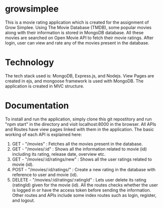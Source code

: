 # growsimplee
This is a movie rating application which is created for the assignment of Grow Simplee.
Using The Movie Database (TMDB), some popular movies along with their information is stored in MongoDB database. All these movies are searched on Open Movie API to fetch their movie ratings. After login, user can view and rate any of the movies present in the database.

# Technology
The tech stack used is: MongoDB, Express.js, and Nodejs.
View Pages are created in ejs, and mongoose framework is used with MongoDB.
The application is created in MVC structure. 

# Documentation
To install and run the application, simply clone this git repostitory and run "npm start" in the directory and visit localhost:8000 in the browser.
All APIs and Routes have view pages linked with them in the application. The basic working of each API is explained here:
1. GET - "/movies" : Fetches all the movies present in the database.
2. GET - "/movies/:id" : Shows all the information related to movie (id) including its rating, release date, overview etc. 
3. GET - "/movies/:id/ratings/new" : Shows all the user ratings related to movie (id).
4. POST - "/movies/:id/ratings/" : Create a new rating in the database with reference to user and movie (id).
5. DELETE - "/movies/:id/ratings/:ratingId" : Lets user delete its rating (ratingId) given for the movie (id).
All the routes checks whether the user is logged in or have the access token before sending the information. Other routes and APIs include some index routes such as login, register, and logout.
